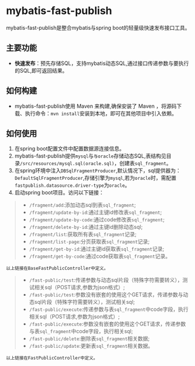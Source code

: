 #  mybatis-fast-publish
mybatis-fast-publish是整合mybatis与spring boot的轻量级快速发布接口工具。

##  主要功能
- **快速发布**：预先存储SQL，支持mybatis动态SQL,通过接口传递参数与要执行的SQL,即可返回结果。  
##  如何构建
- mybatis-fast-publish使用 Maven 来构建,确保安装了 Maven ，将源码下载、执行命令：```mvn install```安装到本地，即可在其他项目中引入依赖。  
##  如何使用
1. 在spring boot配置文件中配置数据源连接信息。
2. mybatis-fast-publish提供```mysql```与```与oracle```存储动态SQL,表结构见目录```/src/resources/mysql.sql(oracle.sql)```，创建表```sql_fragment```。
3. 在spring环境中注入```DBSqlFragmentProducer```,默认情况下，sql提供器为：```DefaultSqlFragmentProducer```,存储引擎为```mysql```,若为```oracle```时，需配置```fastpublish.datasource.driver-type```为```oracle```。
4. 启动spring boot项目。访问以下链接：
>- ```/fragment/add```:添加动态sql到表```sql_fragment```;
>- ```/fragment/update-by-id```:通过主键id修改表```sql_fragment```;
>- ```/fragment/update-by-code```:通过code修改表```sql_fragment```;
>- ```/fragment/delete-by-id```:通过主键id删除动态sql;
>- ```/fragment/list```:获取所有表```sql_fragment```记录;
>- ```/fragment/list-page```:分页获取表```sql_fragment```记录;
>- ```/fragment/get-by-id```:通过主键id获取表```sql_fragment```记录;
>- ```/fragment/get-by-code```:通过code获取表```sql_fragment```记录。

    以上链接在BaseFastPublicController中定义。
    
>- ```/fast-public/test```:传递参数与动态sql片段（特殊字符需要转义），测试相关sql（POST请求,参数为json格式）;
>- ```/fast-public/test```:参数没有嵌套的使用这个GET请求，传递参数与动态sql片段（特殊字符需要转义），测试相关sql;
>- ```/fast-public/execute```:传递参数与表```sql_fragment```中code字段，执行相关sql（POST请求,参数为json格式）;
>- ```/fast-public/execute```:参数没有嵌套的使用这个GET请求，传递参数与表```sql_fragment```中code字段，执行相关sql;
>- ```/fast-public/delete```:删除表```sql_fragment```相关数据;
>- ```/fast-public/update```:更新表```sql_fragment```相关数据。  

    以上链接在FastPublicController中定义。
